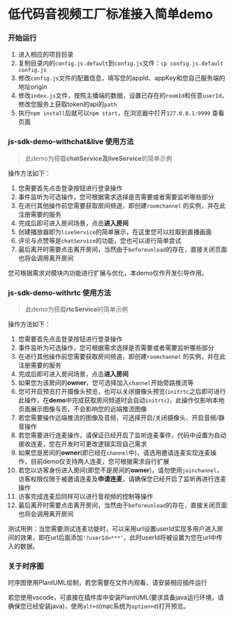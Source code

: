 # 低代码音视频工厂标准接入简单demo

### 开始运行
1. 进入相应的项目目录
2. 复制目录内的`config.js.default`到`config.js`文件：`cp config.js.default config.js`
3. 修改`config.js`文件的配置信息，填写您的appId、appKey和您自己服务端的地址origin
4. 修改`index.js`文件，按照主播端的数据，设置已存在的`roomId`和任意`userId`，修改您服务上获取token的api的`path`
5. 执行`npm install`后就可以`npm start`，在浏览器中打开`127.0.0.1:9999` 查看页面

### js-sdk-demo-withchat&live 使用方法
> 此demo为搭载**chatService及liveService**的简单示例

操作方法如下：
1. 您需要首先点击登录按钮进行登录操作
2. 事件监听为可选操作，您可根据需求选择是否需要或者需要监听哪些部分
3. 在进行其他操作前您需要获取房间频道，即创建`roomchannel` 的实例，并在此注册需要的服务
4. 完成后即可进入房间场景，点击**进入房间**
5. 创建播放器即为`liveService`的简单展示，在这里您可以拉取到直播画面
6. 评论与点赞等是`chatService`的功能，您也可以进行简单尝试
7. 最后离开时需要点击离开房间，当然由于`beforeunload`的存在，直接关闭页面也将会调用离开房间

您可根据需求对模块内功能进行扩展与优化，本demo仅作开发引导作用。


### js-sdk-demo-withrtc 使用方法
> 此demo为搭载**rtcService**的简单示例

操作方法如下：
1. 您需要首先点击登录按钮进行登录操作
2. 事件监听为可选操作，您可根据需求选择是否需要或者需要监听哪些部分
3. 在进行其他操作前您需要获取房间频道，即创建`roomchannel` 的实例，并在此注册需要的服务
4. 完成后即可进入房间场景，点击**进入房间**
5. 如果您为该房间的**owner**，您可选择加入`channel`开始旁路推流等
6. 您可开启预览打开摄像头预览，也可以关闭摄像头预览(`initrtc`之后即可进行此操作，在**demo**中完成获取房间频道时会自动`initrtc`)，此操作仅影响本地页面展示图像与否，不会影响您的远端推流图像
7. 若您需要操作远端推流的图像及音频，可选择开启/关闭摄像头、开启音频/静音操作
8. 若您需要进行连麦操作，请保证已经开启了监听连麦事件，代码中设置为自动接收连麦，您在开发时可更改逻辑实现自己需求
9. 如果您是房间的**owner**(即已经在`channel`中)，请选用邀请连麦实现连麦操作，目前demo仅支持两人连麦，您可根据需求自行扩展
10. 若您以访客身份进入房间(即您不是房间的**owner**)，请勿使用`joinchannel`，访客权限仅限于被邀请连麦及**申请连麦**，请确保您已经开启了监听再进行连麦操作
11. 访客完成连麦后同样可以进行音视频的控制等操作
12. 最后离开时需要点击离开房间，当然由于`beforeunload`的存在，直接关闭页面也将会调用离开房间

测试用例：当您需要测试连麦功能时，可以采用url设置userId实现多用户进入房间的效果，即在url后面添加`'?userId=***'`，此时userId将被设置为您在url中传入的数据。

### 关于时序图
时序图使用PlantUML绘制，若您需要在文件内观看，请安装相应插件运行

若您使用vscode，可直接在插件库中安装PlantUML(要求具备java运行环境，请确保您已经安装java)，使用`alt+d`(mac系统为`option+d`)打开预览。